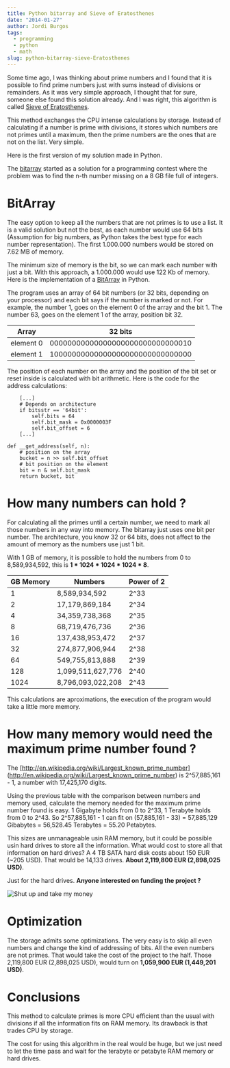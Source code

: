 ```yaml
---
title: Python bitarray and Sieve of Eratosthenes 
date: "2014-01-27"
author: Jordi Burgos
tags:
  - programming
  - python
  - math
slug: python-bitarray-sieve-Eratosthenes
---
```


Some time ago, I was thinking about prime numbers and I found that it is possible to find prime numbers just with sums instead of divisions or remainders. As it was very simple approach, I thought that for sure, someone else found this solution already. And I was right, this algorithm is called [Sieve of Eratosthenes](http://en.wikipedia.org/wiki/Sieve_of_Eratosthenes).

This method exchanges the CPU intense calculations by storage. Instead of calculating if a number is prime with divisions, it stores which numbers are not primes until a maximum, then the prime numbers are the ones that are not on the list. Very simple.

Here is the first version of my solution made in Python.

The [bitarray](https://github.com/jmaister/bitarray) started as a solution for a programming contest where the problem was to find the n-th number missing on a 8 GB file full of integers.

BitArray
========

The easy option to keep all the numbers that are not primes is to use a list. It is a valid solution but not the best, as each number would use 64 bits (Assumption for big numbers, as Python takes the best type for each number representation). The first 1.000.000 numbers would be stored on 7.62 MB of memory.

The minimum size of memory is the bit, so we can mark each number with just a bit. With this approach, a 1.000.000 would use 122 Kb of memory. Here is the implementation of a [BitArray](https://github.com/jmaister/bitarray) in Python.

The program uses an array of 64 bit numbers (or 32 bits, depending on your processor) and each bit says if the number is marked or not. For example, the number 1, goes on the element 0 of the array and the bit 1. The number 63, goes on the element 1 of the array, position bit 32.


|Array|32 bits|
|--- |--- |
|element 0|00000000000000000000000000000010|
|element 1|10000000000000000000000000000000|

The position of each number on the array and the position of the bit set or reset inside is calculated with bit arithmetic. Here is the code for the address calculations:

        [...]
        # Depends on architecture
        if bitsstr == '64bit':
            self.bits = 64
            self.bit_mask = 0x0000003F
            self.bit_offset = 6
        [...]

    def __get_address(self, n):
        # position on the array
        bucket = n >> self.bit_offset
        # bit position on the element
        bit = n & self.bit_mask
        return bucket, bit


How many numbers can hold ?
===========================

For calculating all the primes until a certain number, we need to mark all those numbers in any way into memory. The bitarray just uses one bit per number. The architecture, you know 32 or 64 bits, does not affect to the amount of memory as the numbers use just 1 bit.

With 1 GB of memory, it is possible to hold the numbers from 0 to 8,589,934,592, this is **1 * 1024 * 1024 * 1024 * 8**. 

|GB Memory|Numbers|Power of 2|
|-- |-- |-- |
|1|8,589,934,592|2^33|
|2|17,179,869,184|2^34|
|4|34,359,738,368|2^35|
|8|68,719,476,736|2^36|
|16|137,438,953,472|2^37|
|32|274,877,906,944|2^38|
|64|549,755,813,888|2^39|
|128|1,099,511,627,776|2^40|
|1024|8,796,093,022,208|2^43|

This calculations are aproximations, the execution of the program would take a little more memory.


How many memory would need the maximum prime number found ?
===========================================================

The [http://en.wikipedia.org/wiki/Largest_known_prime_number] (http://en.wikipedia.org/wiki/Largest_known_prime_number) is 2^57,885,161 - 1, a number with 17,425,170 digits.

Using the previous table with the comparison between numbers and memory used, calculate the memory needed for the maximum prime number found is easy.
1 Gigabyte holds from 0 to 2^33, 1 Terabyte holds from 0 to 2^43. So 2^57,885,161 - 1 can fit on (57,885,161 - 33) = 57,885,129 Gibabytes = 56,528.45 Terabytes = 55.20 Petabytes.

This sizes are unmanageable usin RAM memory, but it could be possible usin hard drives to store all the information.
What would cost to store all that information on hard drives? A 4 TB SATA hard disk costs about 150 EUR (~205 USD). That would be 14,133 drives. **About 2,119,800 EUR (2,898,025 USD)**.

Just for the hard drives. **Anyone interested on funding the project ?**

![Shut up and take my money](/images/meme/shut_up_take_money.jpg)

Optimization
============

The storage admits some optimizations. The very easy is to skip all even numbers and change the kind of addressing of bits. All the even numbers are not primes.
That would take the cost of the project to the half. Those 2,119,800 EUR (2,898,025 USD), would turn on **1,059,900 EUR (1,449,201 USD)**.

Conclusions
===========

This method to calculate primes is more CPU efficient than the usual with divisions if all the information fits on RAM memory. Its drawback is that trades CPU by storage.

The cost for using this algorithm in the real would be huge, but we just need to let the time pass and wait for the terabyte or petabyte RAM memory or hard drives.
